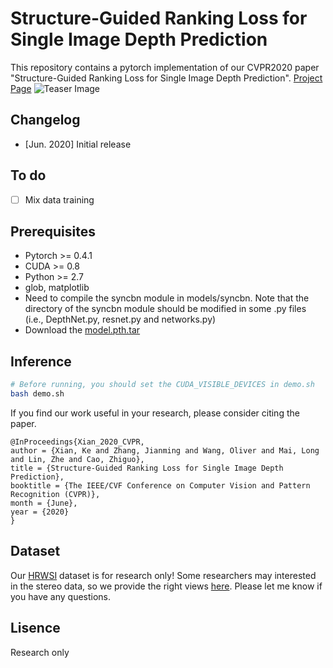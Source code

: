 # Structure-Guided Ranking Loss for Single Image Depth Prediction
This repository contains a pytorch implementation of our CVPR2020 paper "Structure-Guided Ranking Loss for Single Image Depth Prediction". 
[Project Page](https://KexianHust.github.io/Structure-Guided-Ranking-Loss/)
![Teaser Image](https://KexianHust.github.io/Structure-Guided-Ranking-Loss/teaser.png)

## Changelog
* [Jun. 2020] Initial release

## To do
- [ ] Mix data training

## Prerequisites
* Pytorch >= 0.4.1
* CUDA >= 0.8
* Python >= 2.7
* glob, matplotlib
* Need to compile the syncbn module in models/syncbn. Note that the directory of the syncbn module should be modified in some .py files (i.e., DepthNet.py, resnet.py and networks.py)
* Download the [model.pth.tar](https://drive.google.com/file/d/1p8c8-nUTNry5usQmGdTC2TrwWrp3dQ0y/view?usp=sharing)

## Inference
```bash
# Before running, you should set the CUDA_VISIBLE_DEVICES in demo.sh
bash demo.sh

```

If you find our work useful in your research, please consider citing the paper.

```
@InProceedings{Xian_2020_CVPR,
author = {Xian, Ke and Zhang, Jianming and Wang, Oliver and Mai, Long and Lin, Zhe and Cao, Zhiguo},
title = {Structure-Guided Ranking Loss for Single Image Depth Prediction},
booktitle = {The IEEE/CVF Conference on Computer Vision and Pattern Recognition (CVPR)},
month = {June},
year = {2020}
}
```

## Dataset
Our [HRWSI](https://drive.google.com/file/d/1OVOx6x-B0Cs-m2z_-7ZxSgRFHz_VBvDd/view?usp=sharing) dataset is for research only! Some researchers may interested in the stereo data, so we provide the right views [here](https://drive.google.com/file/d/1HzEB7yQI05Q21dP9rRjnyMoEmvCckAQp/view?usp=sharing). Please let me know if you have any questions.

## Lisence
Research only
